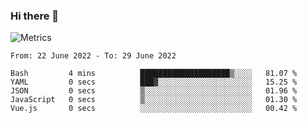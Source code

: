 ### Hi there 👋

![Metrics](https://github.com/radoapx/radoapx/blob/main/github-metrics.svg)

<!--START_SECTION:waka-->

```text
From: 22 June 2022 - To: 29 June 2022

Bash         4 mins          ████████████████████▒░░░░   81.07 %
YAML         0 secs          ███▓░░░░░░░░░░░░░░░░░░░░░   15.25 %
JSON         0 secs          ▒░░░░░░░░░░░░░░░░░░░░░░░░   01.96 %
JavaScript   0 secs          ▒░░░░░░░░░░░░░░░░░░░░░░░░   01.30 %
Vue.js       0 secs          ░░░░░░░░░░░░░░░░░░░░░░░░░   00.42 %
```

<!--END_SECTION:waka-->

<!--
**radoapx/radoapx** is a ✨ _special_ ✨ repository because its `README.md` (this file) appears on your GitHub profile.

Here are some ideas to get you started:

- 🔭 I’m currently working on ...
- 🌱 I’m currently learning ...
- 👯 I’m looking to collaborate on ...
- 🤔 I’m looking for help with ...
- 💬 Ask me about ...
- 📫 How to reach me: ...
- 😄 Pronouns: ...
- ⚡ Fun fact: ...
-->

